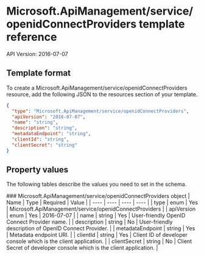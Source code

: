 # Microsoft.ApiManagement/service/openidConnectProviders template reference
API Version: 2016-07-07
## Template format

To create a Microsoft.ApiManagement/service/openidConnectProviders resource, add the following JSON to the resources section of your template.

```json
{
  "type": "Microsoft.ApiManagement/service/openidConnectProviders",
  "apiVersion": "2016-07-07",
  "name": "string",
  "description": "string",
  "metadataEndpoint": "string",
  "clientId": "string",
  "clientSecret": "string"
}
```
## Property values

The following tables describe the values you need to set in the schema.

<a id="Microsoft.ApiManagement/service/openidConnectProviders" />
### Microsoft.ApiManagement/service/openidConnectProviders object
|  Name | Type | Required | Value |
|  ---- | ---- | ---- | ---- |
|  type | enum | Yes | Microsoft.ApiManagement/service/openidConnectProviders |
|  apiVersion | enum | Yes | 2016-07-07 |
|  name | string | Yes | User-friendly OpenID Connect Provider name. |
|  description | string | No | User-friendly description of OpenID Connect Provider. |
|  metadataEndpoint | string | Yes | Metadata endpoint URI. |
|  clientId | string | Yes | Client ID of developer console which is the client application. |
|  clientSecret | string | No | Client Secret of developer console which is the client application. |


